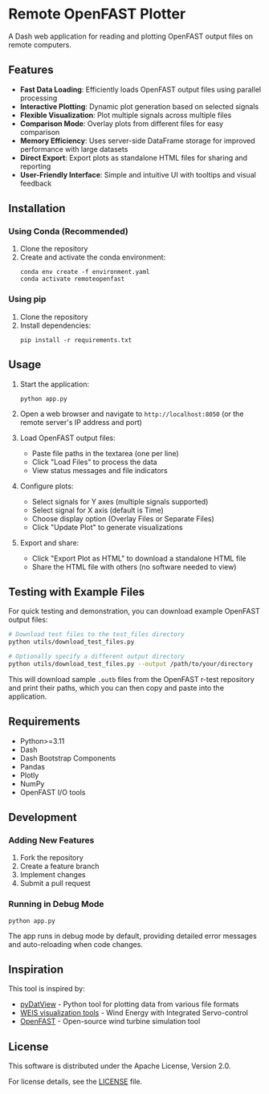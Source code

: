 # Remote OpenFAST Plotter

A Dash web application for reading and plotting OpenFAST output files on remote computers.

## Features

- **Fast Data Loading**: Efficiently loads OpenFAST output files using parallel processing
- **Interactive Plotting**: Dynamic plot generation based on selected signals
- **Flexible Visualization**: Plot multiple signals across multiple files
- **Comparison Mode**: Overlay plots from different files for easy comparison
- **Memory Efficiency**: Uses server-side DataFrame storage for improved performance with large datasets
- **Direct Export**: Export plots as standalone HTML files for sharing and reporting
- **User-Friendly Interface**: Simple and intuitive UI with tooltips and visual feedback

## Installation

### Using Conda (Recommended)

1. Clone the repository
2. Create and activate the conda environment:
   ```
   conda env create -f environment.yaml
   conda activate remoteopenfast
   ```

### Using pip

1. Clone the repository
2. Install dependencies:
   ```
   pip install -r requirements.txt
   ```

## Usage

1. Start the application:
   ```
   python app.py
   ```
2. Open a web browser and navigate to `http://localhost:8050` (or the remote server's IP address and port)
3. Load OpenFAST output files:
   - Paste file paths in the textarea (one per line)
   - Click "Load Files" to process the data
   - View status messages and file indicators

4. Configure plots:
   - Select signals for Y axes (multiple signals supported)
   - Select signal for X axis (default is Time)
   - Choose display option (Overlay Files or Separate Files)
   - Click "Update Plot" to generate visualizations

5. Export and share:
   - Click "Export Plot as HTML" to download a standalone HTML file
   - Share the HTML file with others (no software needed to view)

## Testing with Example Files

For quick testing and demonstration, you can download example OpenFAST output files:

```bash
# Download test files to the test_files directory
python utils/download_test_files.py

# Optionally specify a different output directory
python utils/download_test_files.py --output /path/to/your/directory
```

This will download sample `.outb` files from the OpenFAST r-test repository and print their paths, which you can then copy and paste into the application.

## Requirements

- Python>=3.11
- Dash
- Dash Bootstrap Components
- Pandas
- Plotly
- NumPy
- OpenFAST I/O tools

## Development

### Adding New Features

1. Fork the repository
2. Create a feature branch
3. Implement changes
4. Submit a pull request

### Running in Debug Mode

```
python app.py
```

The app runs in debug mode by default, providing detailed error messages and auto-reloading when code changes.

## Inspiration

This tool is inspired by:
- [pyDatView](https://github.com/ebranlard/pyDatView) - Python tool for plotting data from various file formats
- [WEIS visualization tools](https://github.com/WISDEM/WEIS) - Wind Energy with Integrated Servo-control
- [OpenFAST](https://github.com/OpenFAST/openfast) - Open-source wind turbine simulation tool

## License

This software is distributed under the Apache License, Version 2.0.

For license details, see the [LICENSE](LICENSE) file.

